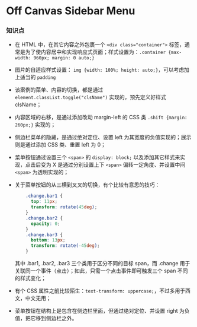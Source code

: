 # Off Canvas Sidebar Menu



### 知识点

* 在 HTML 中，在其它内容之外包裹一个 `<div class="container">` 标签，通常是为了使内容居中和实现响应式页面；样式设置为：`.container {max-width: 960px; margin: 0 auto;}`

* 图片的自适应样式设置： `img {width: 100%; height: auto;}`，可以考虑加上适当的 `padding`

* 该案例的菜单、内容的切换，都是通过 `element.classList.toggle("clsName")` 实现的，预先定义好样式 clsName；

* 内容区域的右移，是通过添加改动 margin-left 的 CSS 类 `.shift {margin: 260px;}` 实现的；

* 侧边栏菜单的隐藏，是通过绝对定位、设置 left 为其宽度的负值实现的；展示则是通过添加 CSS 类、重置 left 为 0；

* 菜单按钮通过设置三个 `<span>`  的 `display: block;` 以及添加其它样式来实现，点击后变为 X 是通过分别设置上下 `<span>` 偏转一定角度、并设置中间 `<span>` 为透明实现的；

* 关于菜单按钮的从三横到叉叉的切换，有个比较有意思的技巧：

  ```css
      .change.bar1 {
        top: 11px;
        transform: rotate(45deg);
      }
      .change.bar2 {
        opacity: 0;
      }
      .change.bar3 {
        bottom: 13px; 
        transform: rotate(-45deg);
      }
  ```

  其中 .bar1, .bar2, .bar3 三个类用于区分不同的目标 span，而 .change 用于关联同一个事件（点击）；如此，只需一个点击事件即可触发三个 span 不同的样式变化；

* 有个 CSS 属性之前比较陌生：`text-transform: uppercase;`，不过多用于西文，中文无用；

* 菜单按钮在结构上是包含在侧边栏里面，但通过绝对定位、并设置 right 为负值，把它移到侧边栏之外。